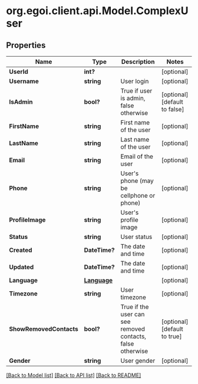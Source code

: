 # org.egoi.client.api.Model.ComplexUser
## Properties

Name | Type | Description | Notes
------------ | ------------- | ------------- | -------------
**UserId** | **int?** |  | [optional] 
**Username** | **string** | User login | [optional] 
**IsAdmin** | **bool?** | True if user is admin, false otherwise | [optional] [default to false]
**FirstName** | **string** | First name of the user | [optional] 
**LastName** | **string** | Last name of the user | [optional] 
**Email** | **string** | Email of the user | [optional] 
**Phone** | **string** | User&#39;s phone (may be cellphone or phone) | [optional] 
**ProfileImage** | **string** | User&#39;s profile image | [optional] 
**Status** | **string** | User status | [optional] 
**Created** | **DateTime?** | The date and time | [optional] 
**Updated** | **DateTime?** | The date and time | [optional] 
**Language** | [**Language**](Language.md) |  | [optional] 
**Timezone** | **string** | User timezone | [optional] 
**ShowRemovedContacts** | **bool?** | True if the user can see removed contacts, false otherwise | [optional] [default to true]
**Gender** | **string** | User gender | [optional] 

[[Back to Model list]](../README.md#documentation-for-models) [[Back to API list]](../README.md#documentation-for-api-endpoints) [[Back to README]](../README.md)

